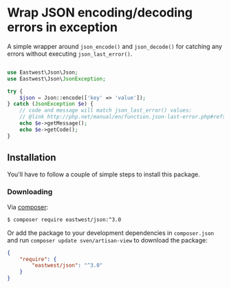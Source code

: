 # Wrap JSON encoding/decoding errors in exception

A simple wrapper around `json_encode()` and `json_decode()` for catching any errors without executing `json_last_error()`.

```php

use Eastwest\Json\Json;
use Eastwest\Json\JsonException;

try {
    $json = Json::encode(['key' => 'value']);
} catch (JsonException $e) {
    // code and message will match json_last_error() values:
    // @link http://php.net/manual/en/function.json-last-error.php#refsect1-function.json-last-error-returnvalues 
    echo $e->getMessage();
    echo $e->getCode();
}
```

## Installation
You'll have to follow a couple of simple steps to install this package.

### Downloading
Via [composer](http://getcomposer.org):

```bash
$ composer require eastwest/json:^3.0
```

Or add the package to your development dependencies in `composer.json` and run
`composer update sven/artisan-view` to download the package:

```json
{
    "require": {
        "eastwest/json": "^3.0"
    }
}
```
